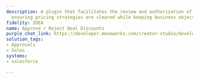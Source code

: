 ```yaml
---
description: A plugin that facilitates the review and authorization of deal discounts,
  ensuring pricing strategies are cleared while keeping business objectives in mind.
fidelity: IDEA
name: Approve / Reject Deal Discounts
purple_chat_link: https://developer.moveworks.com/creator-studio/developer-tools/purple-chat/?conversation=%7B%22startTimestamp%22%3A%2211%3A43+AM%22%2C%22messages%22%3A%5B%7B%22parts%22%3A%5B%7B%22richText%22%3A%22%3Cp%3EAre+there+any+deals+which+need+approvals%3F%3C%2Fp%3E%22%7D%5D%2C%22role%22%3A%22user%22%7D%2C%7B%22parts%22%3A%5B%7B%22richText%22%3A%22%3Cp%3EHere+are+the+pending+deal+discounts+on+Salesforce%3A%3C%2Fp%3E%5Cn%3Cul%3E%5Cn++%3Cli%3EOrion+Project+-+Global+Tech+Solutions+-+15%25+Discount%3C%2Fli%3E%5Cn++%3Cli%3ENebula+Initiative+-+Stellar+Corp+-+10%25+Discount%3C%2Fli%3E%5Cn++%3Cli%3EPhoenix+Program+-+Nova+Systems+-+20%25+Discount%3C%2Fli%3E%5Cn%3C%2Ful%3E%5Cn%3Cp%3EWould+you+like+more+details+about+a+specific+deal%3F%3C%2Fp%3E%22%7D%5D%2C%22role%22%3A%22assistant%22%7D%2C%7B%22parts%22%3A%5B%7B%22richText%22%3A%22Orion+Project%22%7D%5D%2C%22role%22%3A%22user%22%7D%2C%7B%22parts%22%3A%5B%7B%22richText%22%3A%22%3Cb%3EDeal%3A+Orion+Project%3C%2Fb%3E%3Cbr%3E%3Cb%3ECustomer%3A%3C%2Fb%3E+Global+Tech+Solutions%3Cbr%3E%3Cb%3EOriginal+Price%3A%3C%2Fb%3E+%24100%2C000%3Cbr%3E%3Cb%3EProposed+Discount%3A%3C%2Fb%3E+15%25%3Cbr%3E%3Cb%3EReason%3A%3C%2Fb%3E+Strategic+partnership%3Cbr%3E%3Cbr%3EDo+you+want+to+approve+or+reject+this+deal%3F%22%7D%2C%7B%22buttons%22%3A%5B%7B%22buttonText%22%3A%22Approve%22%2C%22style%22%3A%22filled%22%7D%2C%7B%22buttonText%22%3A%22Reject%22%2C%22style%22%3A%22outlined%22%7D%5D%7D%5D%2C%22role%22%3A%22assistant%22%7D%2C%7B%22parts%22%3A%5B%7B%22richText%22%3A%22Approve%22%7D%5D%2C%22role%22%3A%22user%22%7D%2C%7B%22parts%22%3A%5B%7B%22richText%22%3A%22%3Cp%3EThe+discount+for+the+Orion+project+has+been+successfully+approved.%3C%2Fp%3E%22%7D%2C%7B%22citations%22%3A%5B%7B%22citationTitle%22%3A%22Orion+Project%22%2C%22connectorName%22%3A%22salesforce%22%7D%5D%7D%5D%2C%22role%22%3A%22assistant%22%7D%5D%7D
solution_tags:
- Approvals
- Sales
systems:
- salesforce

---
```

